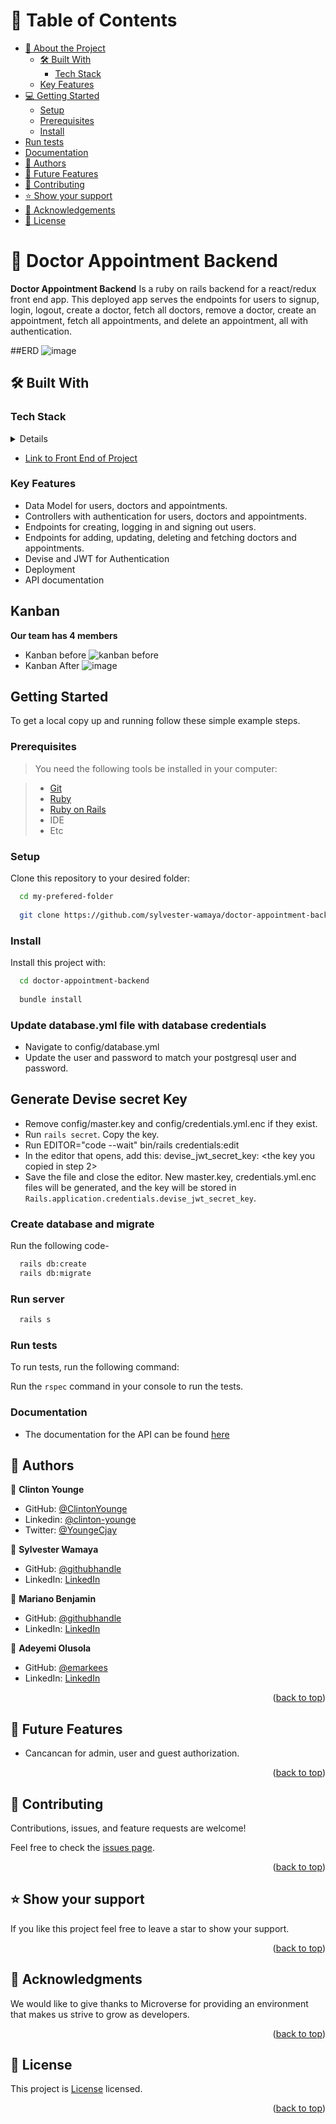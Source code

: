 <a name="readme-top"></a>

# 📗 Table of Contents

- [📖 About the Project](#about-project)
  - [🛠 Built With](#built-with)
    - [Tech Stack](#tech-stack)
  - [Key Features](#key-features)
- [💻 Getting Started](#getting-started)
  - [Setup](#setup)
  - [Prerequisites](#prerequisites)
  - [Install](#install)
- [Run tests](#run-tests)
- [Documentation](#documentation)
- [👥 Authors](#authors)
- [🔭 Future Features](#future-features)
- [🤝 Contributing](#contributing)
- [⭐️ Show your support](#support)
- [🙏 Acknowledgements](#acknowledgements)
- [📝 License](#license)


# 📖 Doctor Appointment Backend <a name="about-project"></a>

**Doctor Appointment Backend** Is a ruby on rails backend for a react/redux front end app. This deployed app serves the endpoints for users to signup, login, logout, create a doctor, fetch all doctors, remove a doctor, create an appointment, fetch all appointments, and delete an appointment, all with authentication.

##ERD
![image](https://github.com/sylvester-wamaya/doctor-appointment-backend/assets/106195171/62b51198-efd8-4252-b773-018c01e62e51)

## 🛠 Built With <a name="built-with"></a>

### Tech Stack <a name="tech-stack"></a>

<details>
  <ul>
    <li><a href="https://www.ruby-lang.org/en/">Ruby</a></li>
    <li><a href="https://rubyonrails.org/">Ruby on Rails</a></li>
  </ul>
</details>

- [Link to Front End of Project](https://github.com/benja27/Doctor-Appoinments---Front-End)
</summary>


### Key Features <a name="key-features"></a>

- Data Model for users, doctors and appointments.
- Controllers with authentication for users, doctors and appointments.
- Endpoints for creating, logging in and signing out users.
- Endpoints for adding, updating, deleting and fetching doctors and appointments.
- Devise and JWT for Authentication
- Deployment
- API documentation

## Kanban
**Our team has 4 members**
- Kanban before
![kanban before](https://github.com/sylvester-wamaya/doctor-appointment-backend/assets/118696200/843a9a37-8813-44bb-a4f1-472eb34b23cc)
- Kanban After
![image](https://github.com/sylvester-wamaya/doctor-appointment-backend/assets/118696200/1cfc23f7-3ff6-4562-9b9a-19c4cc6f9143)


## Getting Started

To get a local copy up and running follow these simple example steps.

### Prerequisites

> You need the following tools be installed in your computer:

> - [Git](https://www.linode.com/docs/guides/how-to-install-git-on-linux-mac-and-windows/)
> - [Ruby](https://github.com/microverseinc/curriculum-ruby/blob/main/simple-ruby/articles/ruby_installation_instructions.md)
> - [Ruby on Rails](https://rubyonrails.org/)
> - IDE
> - Etc

### Setup

Clone this repository to your desired folder:

```sh
  cd my-prefered-folder
  
  git clone https://github.com/sylvester-wamaya/doctor-appointment-backend.git

```

### Install

Install this project with:

```sh
  cd doctor-appointment-backend
  
  bundle install
```

### Update database.yml file with database credentials
- Navigate to config/database.yml
- Update the user and password to match your postgresql user and password.

## Generate Devise secret Key
- Remove config/master.key and config/credentials.yml.enc if they exist.
- Run `rails secret`.  Copy the key.
- Run EDITOR="code --wait" bin/rails credentials:edit
- In the editor that opens, add this:  devise_jwt_secret_key: <the key you copied in step 2>
- Save the file and close the editor.  New master.key, credentials.yml.enc files will be generated, and the key will be stored in `Rails.application.credentials.devise_jwt_secret_key`.

### Create database and migrate
Run the following code-

```sh
  rails db:create
  rails db:migrate
```

### Run server
```sh
  rails s
```

### Run tests

To run tests, run the following command:

Run the `rspec` command in your console to run the tests.


### Documentation

- The documentation for the API can be found [here](https://clintonyounge.github.io/Doctors-Appointments-API-Documentation/)

## 👥 Authors <a name="authors"></a>

👤 **Clinton Younge**

- GitHub: [@ClintonYounge](https://github.com/ClintonYounge)
- Linkedin: [@clinton-younge](https://www.linkedin.com/in/clinton-younge-83386a25a/)
- Twitter: [@YoungeCjay](https://twitter.com/YoungeCjay)

👤 **Sylvester Wamaya**

- GitHub: [@githubhandle](https://github.com/sylvester-wamaya)
- LinkedIn: [LinkedIn](https://www.linkedin.com/in/sylvester-wamaya-b11a93112/)

👤 **Mariano Benjamin**

- GitHub: [@githubhandle](https://github.com/benja27)
- LinkedIn: [LinkedIn](http://www.linkedin.com/in/BenjaMendez2699)

👤 **Adeyemi Olusola**

- GitHub: [@emarkees](https://github.com/emarkees)
- LinkedIn: [LinkedIn](http://www.linkedin.com/in/adeyemi-olusola)

<p align="right">(<a href="#readme-top">back to top</a>)</p>

## 🔭 Future Features <a name="future-features"></a>
- Cancancan for admin, user and guest authorization.

<p align="right">(<a href="#readme-top">back to top</a>)</p>

## 🤝 Contributing <a name="contributing"></a>

Contributions, issues, and feature requests are welcome!

Feel free to check the [issues page](https://github.com/sylvester-wamaya/doctor-appointment-backend/issues).

<p align="right">(<a href="#readme-top">back to top</a>)</p>

## ⭐️ Show your support <a name="support"></a>

If you like this project feel free to leave a star to show your support.

<p align="right">(<a href="#readme-top">back to top</a>)</p>

## 🙏 Acknowledgments <a name="acknowledgements"></a>

We would like to give thanks to Microverse for providing an environment that makes us strive to grow as developers.

<p align="right">(<a href="#readme-top">back to top</a>)</p>


## 📝 License <a name="license"></a>

This project is [License](./MIT.md) licensed.

<p align="right">(<a href="#readme-top">back to top</a>)</p>

